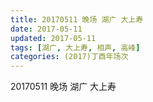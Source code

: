 ```yaml
---
title: 20170511 晚场 湖广 大上寿
date: 2017-05-11
updated: 2017-05-11
tags: [湖广, 大上寿, 相声, 高峰] 
categories: (2017)丁酉年场次 
---
```

20170511 晚场 湖广 大上寿